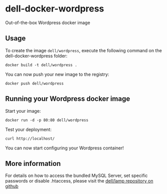 dell-docker-wordpress
======================

Out-of-the-box Wordpress docker image


Usage
-----

To create the image `dell/wordpress`, execute the following command on the dell-docker-wordpress folder:

    docker build -t dell/wordpress .

You can now push your new image to the registry:

    docker push dell/wordpress


Running your Wordpress docker image
-----------------------------------

Start your image:

    docker run -d -p 80:80 dell/wordpress

Test your deployment:

    curl http://localhost/

You can now start configuring your Wordpress container!


More information
----------------

For details on how to access the bundled MySQL Server, set specific passwords or disable .htaccess,
please visit the [dell/lamp repository on github](https://github.com/ghostshark/dell-docker-lamp)

